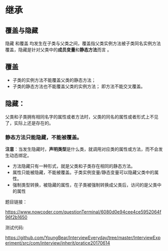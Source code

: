 # 继承

## 覆盖与隐藏
隐藏 和覆盖 均发生在子类与父类之间，覆盖指父类实例方法被子类同名实例方法覆盖，隐藏是针对父类中的**成员变量**和**静态方法**而言 。

## 覆盖
- 子类的实例方法不能覆盖父类的静态方法；
- 子类的静态方法也不能覆盖父类的实例方法；
   即方法不能交叉覆盖。
   
## 隐藏：
父类和子类拥有相同名字的属性或者方法时，父类的同名的属性或者形式上不见了，实际上还是存在的。

### 静态方法只能隐藏，不能被覆盖。

**注意**：当发生隐藏时，**声明类型**是什么类，就调用对应类的属性或方法，而不会发生动态绑定。

- 方法隐藏只有一种形式，就是父类和子类存在相同的静态方法。
- 属性只能被隐藏，不能被覆盖。子类实例变量/静态变量可以隐藏父类中的属性。
- 强制类型转换，被隐藏的属性，在子类被强制转换成父类后，访问的是父类中的属性

题目链接：

https://www.nowcoder.com/questionTerminal/6080d0e94cee4ce5952064f96f2b1650

测试代码:

https://github.com/YoungBear/InterviewEveryday/tree/master/InterviewExperiment/src/com/interview/inherit/pratice20170614
